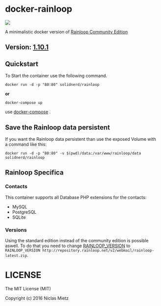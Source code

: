 # docker-rainloop
[![](https://images.microbadger.com/badges/image/solidnerd/rainloop.svg)](http://microbadger.com/images/solidnerd/rainloop "Get your own image badge on microbadger.com")

A minimalistic docker version of [Rainloop Community Edition](http://www.rainloop.net/)

## Version: [1.10.1](http://www.rainloop.net/changelog/)

## Quickstart

To Start the container use the following command.

```
docker run -d -p "80:80" solidnerd/rainloop
```

**or**

```
docker-compose up
```

use [docker-compose](https://github.com/docker/compose) .

## Save the Rainloop data persistent
If you want the Rainloop data persistent than use the exposed Volume with a command like this:
```
docker run -d -p "80:80" -v $(pwd)/data:/var/www/rainloop/data solidnerd/rainloop
```

## Rainloop Specifica

### Contacts
This container supports all Database PHP extensions for the contacts:
- MySQL
- PostgreSQL
- SQLite

### Versions
Using the standard edition instead of the community edition is possible aswell. To do that you need to change [RAINLOOP_VERSION](https://github.com/SolidNerd/docker-rainloop/blob/master/Dockerfile#L5) to `RAINLOOP_VERSION http://repository.rainloop.net/v2/webmail/rainloop-latest.zip`.


# LICENSE
The MIT License (MIT)

Copyright (c) 2016 Niclas Mietz
